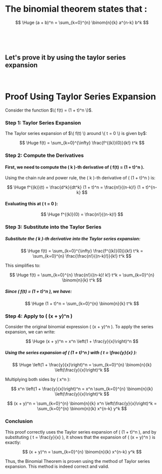 # The binomial theorem states that :


$$
\Huge (a + b)^n = \sum_{k=0}^{n} \binom{n}{k} a^{n-k} b^k
$$

<br><br><br>

## Let's prove it by using the taylor series expansion

<br>

# Proof Using Taylor Series Expansion

Consider the function $\( f(t) = (1 + t)^n \)$.


### Step 1: Taylor Series Expansion

The Taylor series expansion of $\( f(t) \) around \( t = 0 \) is given by$: 


$$
\Huge f(t) = \sum_{k=0}^{\infty} \frac{f^{(k)}(0)}{k!} t^k
$$

### Step 2: Compute the Derivatives

#### First, we need to compute the \( k \)-th derivative of \( f(t) = (1 + t)^n \).

Using the chain rule and power rule, the \( k \)-th derivative of \( (1 + t)^n \) is:

$$
\Huge f^{(k)}(t) = \frac{d^k}{dt^k} (1 + t)^n = \frac{n!}{(n-k)!} (1 + t)^{n-k}
$$

#### Evaluating this at \( t = 0 \):

$$
\Huge f^{(k)}(0) = \frac{n!}{(n-k)!}
$$

### Step 3: Substitute into the Taylor Series

##### Substitute the \( k \)-th derivative into the Taylor series expansion:

$$
\Huge f(t) = \sum_{k=0}^{\infty} \frac{f^{(k)}(0)}{k!} t^k = \sum_{k=0}^{n} \frac{\frac{n!}{(n-k)!}}{k!} t^k
$$

This simplifies to:

$$
\Huge f(t) = \sum_{k=0}^{n} \frac{n!}{(n-k)! k!} t^k = \sum_{k=0}^{n} \binom{n}{k} t^k
$$

##### Since \( f(t) = (1 + t)^n \), we have:

$$
\Huge (1 + t)^n = \sum_{k=0}^{n} \binom{n}{k} t^k
$$

### Step 4: Apply to \( (x + y)^n \)

Consider the original binomial expression \( (x + y)^n \). To apply the series expansion, we can write:

$$
\Huge (x + y)^n = x^n \left(1 + \frac{y}{x}\right)^n
$$

##### Using the series expansion of \( (1 + t)^n \) with \( t = \frac{y}{x} \):

$$
\Huge \left(1 + \frac{y}{x}\right)^n = \sum_{k=0}^{n} \binom{n}{k} \left(\frac{y}{x}\right)^k
$$

Multiplying both sides by \( x^n \):

$$
x^n \left(1 + \frac{y}{x}\right)^n = x^n \sum_{k=0}^{n} \binom{n}{k} \left(\frac{y}{x}\right)^k
$$

$$
(x + y)^n = \sum_{k=0}^{n} \binom{n}{k} x^n \left(\frac{y}{x}\right)^k = \sum_{k=0}^{n} \binom{n}{k} x^{n-k} y^k
$$

### Conclusion

This proof correctly uses the Taylor series expansion of \( (1 + t)^n \), and by substituting \( t = \frac{y}{x} \), it shows that the expansion of \( (x + y)^n \) is exactly:

$$
(x + y)^n = \sum_{k=0}^{n} \binom{n}{k} x^{n-k} y^k
$$

Thus, the Binomial Theorem is proven using the method of Taylor series expansion. This method is indeed correct and valid.

